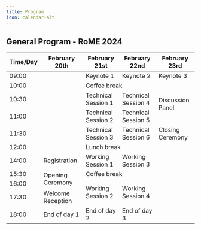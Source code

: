 ```yaml
---
title: Program
icon: calendar-alt
---
```


## <i class="fas fa-calendar-check"></i> General Program - RoME 2024


<table class="tg">
<thead>
  <tr>
    <th class="tg-tkab"><span style="font-style:normal">Time/Day</span></th>
    <th class="tg-tkab">February 20th</th>
    <th class="tg-tkab">February 21st</th>
    <th class="tg-2dgu"><span style="font-style:normal">February 22nd</span></th>
    <th class="tg-2dgu"><span style="font-style:normal">February 23rd</span></th>
  </tr>
</thead>
<tbody>
  <tr>
    <td class="tg-baqh">09:00</td>
    <td class="tg-0x09" rowspan="6"></td>
    <td class="tg-8xib">Keynote 1</td>
    <td class="tg-8xib"><span style="font-weight:400;font-style:normal">Keynote 2</span></td>
    <td class="tg-8xib"><span style="font-weight:400;font-style:normal">Keynote 3</span></td>
  </tr>
  <tr>
    <td class="tg-baqh">10:00</td>
    <td class="tg-sh07" colspan="3">Coffee break</td>
  </tr>
  <tr>
    <td class="tg-baqh">10:30</td>
    <td class="tg-ltxa">Technical Session 1</td>
    <td class="tg-ltxa">Technical Session 4</td>
    <td class="tg-ltxa" rowspan="2">Discussion Panel<br><br></td>
  </tr>
  <tr>
    <td class="tg-baqh">11:00</td>
    <td class="tg-ltxa"><span style="font-weight:400;font-style:normal">Technical Session 2</span></td>
    <td class="tg-ltxa"><span style="font-weight:400;font-style:normal">Technical Session 5</span></td>
  </tr>
  <tr>
    <td class="tg-baqh">11:30</td>
    <td class="tg-ltxa">Technical Session 3</td>
    <td class="tg-ltxa"><span style="font-weight:400;font-style:normal">Technical Session 6</span></td>
    <td class="tg-4aw5"><span style="font-weight:400;font-style:normal">Closing Ceremony</span></td>
  </tr>
  <tr>
    <td class="tg-baqh">12:00</td>
    <td class="tg-sh07" colspan="3">Lunch break<br></td>
  </tr>
  <tr>
    <td class="tg-baqh">14:00</td>
    <td class="tg-j6lv">Registration<br></td>
    <td class="tg-ifcm">Working Session 1</td>
    <td class="tg-ifcm"><span style="font-weight:400;font-style:normal">Working Session 3</span></td>
    <td class="tg-y6fn" rowspan="4"></td>
  </tr>
  <tr>
    <td class="tg-baqh">15:30</td>
    <td class="tg-j6lv" rowspan="2">Opening <br>Ceremony</td>
    <td class="tg-sh07" colspan="2"><span style="font-weight:400;font-style:normal">Coffee break</span></td>
  </tr>
  <tr>
    <td class="tg-baqh">16:00</td>
    <td class="tg-ifcm" rowspan="2"><span style="font-weight:400;font-style:normal">Working Session 2</span></td>
    <td class="tg-ifcm" rowspan="2"><span style="font-weight:400;font-style:normal">Working Session 4</span></td>
  </tr>
  <tr>
    <td class="tg-baqh">17:30</td>
    <td class="tg-j6lv">Welcome Reception<br></td>
  </tr>
  <tr>
    <td class="tg-baqh">18:00</td>
    <td class="tg-t4q3">End of day 1</td>
    <td class="tg-t4q3"><span style="font-style:normal">End of day 2</span></td>
    <td class="tg-t4q3"><span style="font-style:normal">End of day 3</span></td>
    <td class="tg-0lax"></td>
  </tr>
</tbody>
</table>